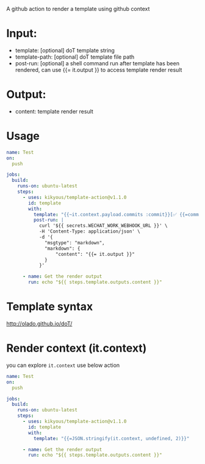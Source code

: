 A github action to render a template using github context

# Input:
* template: [optional] doT template string
* template-path: [optional] doT template file path
* post-run: [optional] a shell command run after template has been rendered, can use {{= it.output }} to access template render result

# Output:
* content: template render result

# Usage
```yml
name: Test
on:
  push

jobs:
  build:
    runs-on: ubuntu-latest
    steps:
      - uses: kikyous/template-action@v1.1.0
        id: template
        with:
          template: "{{~it.context.payload.commits :commit}}[✅ {{=commit.message}}]({{=commit.url}})\n{{~}}> commiter: {{=it.context.payload.head_commit.author.name}}"
          post-run: |
            curl '${{ secrets.WECHAT_WORK_WEBHOOK_URL }}' \
            -H 'Content-Type: application/json' \
            -d '{
              "msgtype": "markdown",
              "markdown": {
                  "content": "{{= it.output }}"
              }
            }'

      - name: Get the render output
        run: echo "${{ steps.template.outputs.content }}"
```

# Template syntax
http://olado.github.io/doT/


# Render context (it.context)
you can explore `it.context` use below action 
```yml
name: Test
on:
  push

jobs:
  build:
    runs-on: ubuntu-latest
    steps:
      - uses: kikyous/template-action@v1.1.0
        id: template
        with:
          template: "{{=JSON.stringify(it.context, undefined, 2)}}"

      - name: Get the render output
        run: echo "${{ steps.template.outputs.content }}"
```
